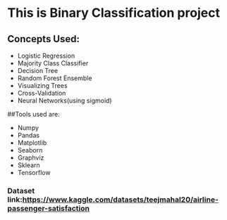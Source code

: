 # This is Binary Classification project 

## Concepts Used:
* Logistic Regression
* Majority Class Classifier
* Decision Tree
* Random Forest Ensemble
* Visualizing Trees
* Cross-Validation
* Neural Networks(using sigmoid)

##Tools used are:
* Numpy
* Pandas
* Matplotlib
* Seaborn
* Graphviz
* Sklearn
* Tensorflow

### Dataset link:<https://www.kaggle.com/datasets/teejmahal20/airline-passenger-satisfaction>
